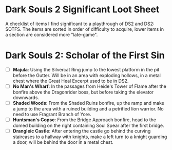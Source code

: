 # Dark Souls 2 Significant Loot Sheet
A checklist of items I find significant to a playthrough of DS2 and DS2: SOTFS. The items are sorted in order of difficulty to acquire, lower items in a section are considered more "late-game".

# Dark Souls 2: Scholar of the First Sin
- [ ] **Majula**: Using the Silvercat Ring jump to the lowest platform in the pit before the Gutter. Will be in an area with exploding hollows, in a metal chest where the Great Heal Excerpt used to be in DS2.
- [ ] **No Man's Wharf**: In the passages from Heide's Tower of Flame after the bonfire above the Dragonrider boss, but before taking the elevator downwards.
- [ ] **Shaded Woods**: From the Shaded Ruins bonfire, up the ramp and make a jump to the area with a ruined building and a petrified lion warrior. No need to use Fragrant Branch of Yore.
- [ ] **Huntsman's Copse**: From the Bridge Approach bonfire, head to the domed building on the right containing Soul Spear after the first bridge.
- [ ] **Drangleic Castle**: After entering the castle go behind the curving staircases to a hallway with knights, make a left turn to a knight guarding a door, will be behind the door in a metal chest.
